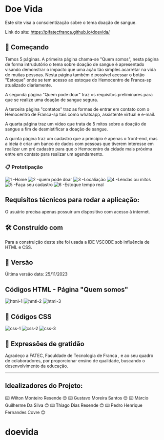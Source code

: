 # Doe Vida

Este site visa a conscientização sobre o tema doação de sangue.


Link do site: https://pifatecfranca.github.io/doevida/
## 🚀 Começando

Temos 5 páginas.
A primeira página chama-se "Quem somos", nesta página de forma intrudutório o tema sobre doação de sangue é 
apresentado visando demonstrar o impacto que uma ação tão simples acarretar na vida de muitas pessoas. Nesta página também 
é possível acessar o botão "Estoque" onde se tem acesso ao estoque do Hemocentro de Franca-sp atualizado diariamente.

A segunda página "Quem pode doar" traz os requisitos preliminares para que se realize uma doação de sangue segura.

A terceira página "contatos" traz as formas de entrar em contato com o Hemocentro de Franca-sp tais como whatsapp, assistente virtual e e-mail.

A quarta página traz um vídeo que trata de 5 mitos sobre a doação de sangue a fim de desmistificar a doação de sangue.

A quinta página traz um cadastro que a princípio é apenas o front-end, mas a ideia é criar um banco de dados com pessoas que tiverem interesse em 
realizar um pré cadastro para que o Hemocentro da cidade mais próxima entre em contato para realizar um agendamento.


### 📋 Prototipação 

![1 -Home](https://github.com/pifatecfranca/doevida/assets/151988227/4bb593f0-210b-4641-87de-829798accd26)
![2 -quem pode doar](https://github.com/pifatecfranca/doevida/assets/151988227/8ed7592d-0351-4440-9a85-945cb2438685)
![3 -Localiação](https://github.com/pifatecfranca/doevida/assets/151988227/9ce6298e-56df-4ea4-9c3f-84c9847de364)
![4 -Lendas ou mitos](https://github.com/pifatecfranca/doevida/assets/151988227/1d178bcb-b313-47b0-8e72-fa8b1e72533f)
![5 -Faça seu cadastro](https://github.com/pifatecfranca/doevida/assets/151988227/66bea81e-948c-4913-8bda-1b9b1557e309)
![6 -Estoque tempo real](https://github.com/pifatecfranca/doevida/assets/151988227/c409ec0e-3583-4f20-bad0-a9c8c5d8f6a0)


## Requisítos técnicos para rodar a aplicação:

O usuário precisa apenas possuir um dispositivo com acesso à internet.


## 🛠️ Construído com

Para a construição deste site foi usada a IDE VSCODE sob influência de HTML e CSS.

## 📌 Versão

Última versão data: 25/11/2023


##                 Códigos HTML - Página "Quem somos"

![html-1](https://github.com/pifatecfranca/doevida/assets/151988227/edd49de5-c697-4bda-9142-006940ed0daf)
![hmtl-2](https://github.com/pifatecfranca/doevida/assets/151988227/542ef2da-ec05-4568-b59c-66af60997e59)
![html-3](https://github.com/pifatecfranca/doevida/assets/151988227/ac264b06-c54e-4ebb-8257-49a51247560b)


## 📄 Códigos CSS 

![css-1](https://github.com/pifatecfranca/doevida/assets/151988227/a67696b0-d7b7-444a-8bf7-3d56a9748eca)
![css-2](https://github.com/pifatecfranca/doevida/assets/151988227/579d64ce-3533-4fdd-9903-e341c6f6f6bd)
![css-3](https://github.com/pifatecfranca/doevida/assets/151988227/127de636-365b-4484-b317-0e108c748106)


## 🎁 Expressões de gratidão

Agradeço a FATEC, Faculdade de Tecnologia de Franca , e ao seu quadro de  colaboradores, 
por proporcionar ensino de qualidade, buscando o desenvolvimento da educação. 


---
## Idealizadores do Projeto:

⌨️ Wilton Monteiro Resende 😊
⌨️ Gustavo Moreira Santos 😊
⌨️ Márcio Guilherme Da Silva 😊
⌨️ Thiago Dias Resende 😊
⌨️ Pedro Henrique Fernandes Covre 😊

# doevida

